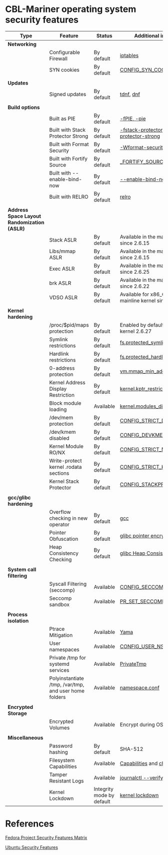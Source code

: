 # CBL-Mariner operating system security features

| **Type**              | **Feature**                           | **Status** |**Additional information** |
|-----------------------|---------------------------------------|------------|---------------------------|
| **Networking**        |                                       |            |
|                       | Configurable Firewall                 | By default | [iptables](https://git.netfilter.org/)
|                       | SYN cookies                           | By default | [CONFIG_SYN_COOKIES=y](https://github.com/torvalds/linux/blob/master/net/ipv4/Kconfig)
|                       |                                       |            |
| **Updates**           |                                       |            |
|                       | Signed updates                        | By default | [tdnf](https://github.com/vmware/tdnf), [dnf](https://github.com/rpm-software-management/dnf)
|                       |                                       |            |
| **Build options**     |                                       |            |
|                       | Built as PIE                          | By default | [-fPIE, -pie](https://gcc.gnu.org/onlinedocs/gcc/Code-Gen-Options.html#index-fpie)
|                       | Built with Stack Protector Strong     | By default | [-fstack-protector](https://gcc.gnu.org/onlinedocs/gcc/Instrumentation-Options.html#index-fstack-protector), [-fstack-protector-strong](https://gcc.gnu.org/onlinedocs/gcc/Instrumentation-Options.html#index-fstack-protector-strong)
|                       | Built with Format Security            | By default | [-Wformat-security](https://gcc.gnu.org/onlinedocs/gcc-4.1.2/gcc/Warning-Options.html)
|                       | Built with Fortify Source             | By default | [\_FORTIFY_SOURCE](https://www.gnu.org/software/libc/manual/html_node/Feature-Test-Macros.html)
|                       | Built with \--enable-bind-now         | By default | [--enable-bind-now](https://www.gnu.org/software/libc/manual/html_node/Configuring-and-compiling.html)
|                       | Built with RELRO                      | By default | [relro](https://sourceware.org/binutils/docs/ld/Options.html)
|                       |                                       |            |
| **Address Space Layout <br/>Randomization (ASLR)**|           |            |
|                       | Stack ASLR                            | By default | Available in the mainline kernel since 2.6.15
|                       | Libs/mmap ASLR                        | By default | Available in the mainline kernel since 2.6.15
|                       | Exec ASLR                             | By default | Available in the mainline kernel since 2.6.25
|                       | brk ASLR                              | By default | Available in the mainline kernel since 2.6.22
|                       | VDSO ASLR                             | By default | Available for x86_64 in the mainline kernel since 2.6.22
|                       |                                       |            |
| **Kernel hardening**  |                                       |            |
|                       | /proc/\$pid/maps protection           | By default | Enabled by default since mainline kernel 2.6.27
|                       | Symlink restrictions                  | By default | [fs.protected_symlinks](https://www.kernel.org/doc/html/latest/admin-guide/sysctl/fs.html?highlight=protected_symlinks)
|                       | Hardlink restrictions                 | By default | [fs.protected_hardlinks](https://www.kernel.org/doc/html/latest/admin-guide/sysctl/fs.html?highlight=protected_hardlinks)
|                       | 0-address protection                  | By default | [vm.mmap_min_addr](https://www.kernel.org/doc/html/latest/admin-guide/sysctl/vm.html?highlight=mmap_min_addr)
|                       | Kernel Address Display Restriction    | By default | [kernel.kptr_restrict](https://www.kernel.org/doc/html/latest/admin-guide/sysctl/kernel.html?highlight=kptr_restrict)
|                       | Block module loading                  | Available  | [kernel.modules_disabled](https://www.kernel.org/doc/html/latest/admin-guide/sysctl/kernel.html?highlight=modules_disabled#modules-disabled)
|                       | /dev/mem protection                   | By default | [CONFIG_STRICT_DEVMEM=y](https://github.com/torvalds/linux/blob/master/lib/Kconfig.debug)
|                       | /dev/kmem disabled                    | By default | [CONFIG_DEVKMEM=n](https://github.com/torvalds/linux/blob/master/drivers/char/Kconfig)
|                       | Kernel Module RO/NX                   | By default | [CONFIG_STRICT_MODULE_RWX=y](https://github.com/torvalds/linux/blob/master/arch/Kconfig)
|                       | Write-protect kernel .rodata sections | By default | [CONFIG_STRICT_KERNEL_RWX=y](https://github.com/torvalds/linux/blob/master/arch/Kconfig)
|                       | Kernel Stack Protector                | By default | [CONFIG_STACKPROTECTOR=y](https://github.com/torvalds/linux/blob/master/arch/Kconfig)
|                       |                                       |            |
|**gcc/glibc hardening**|                                       |            |
|                       | Overflow checking in new operator     | By default | [gcc](https://gcc.gnu.org/bugzilla/show_bug.cgi?id=19351)
|                       | Pointer Obfuscation                   | By default | [glibc pointer encryption](https://sourceware.org/glibc/wiki/PointerEncryption)
|                       | Heap Consistency Checking             | By default | [glibc Heap Consistency Checking](https://www.gnu.org/software/libc/manual/html_node/Heap-Consistency-Checking.html)
|                       |                                       |            |
|**System call filtering**|                                     |            |
|                       | Syscall Filtering (seccomp)           | Available  | [CONFIG_SECCOMP_FILTER=y](https://github.com/torvalds/linux/blob/master/arch/Kconfig)
|                       | Seccomp sandbox                       | Available  | [PR_SET_SECCOMP](https://www.kernel.org/doc/html/latest/userspace-api/seccomp_filter.html?highlight=pr_set_seccomp)
|                       |                                       |            |
| **Process isolation** |                                       |            |
|                       | Ptrace Mitigation                     | Available  | [Yama](https://www.kernel.org/doc/html/latest/admin-guide/LSM/Yama.html)
|                       | User namespaces                       | Available  | [CONFIG_USER_NS=y](https://github.com/torvalds/linux/blob/master/init/Kconfig)
|                       | Private /tmp for systemd services     | Available  | [PrivateTmp](https://systemd.io/TEMPORARY_DIRECTORIES/)
|                       | Polyinstantiate /tmp, /var/tmp,<br/>and user home folders | Available | [namespace.conf](http://www.linux-pam.org/Linux-PAM-html/sag-pam_namespace.html)
|                       |                                       |            |
| **Encrypted Storage** |                                       |            |
|                       | Encrypted Volumes                     | Available  | Encrypt during OS installation
|                       |                                       |            |
| **Miscellaneous**     |                                       |            |
|                       | Password hashing                      | By default | SHA-512
|                       | Filesystem Capabilities               | Available  | [Capabilities](https://github.com/torvalds/linux/blob/master/Documentation/security/credentials.rst) and [chattr](https://sourceforge.net/p/e2fsprogs/code/ci/master/tree/misc/chattr.c)
|                       | Tamper Resistant Logs                 | Available  | [journalctl --verify](https://www.freedesktop.org/software/systemd/man/journalctl.html)
|                       | Kernel Lockdown                       | Integrity mode by default | [kernel lockdown](https://github.com/torvalds/linux/blob/master/security/lockdown/Kconfig)


# References
[Fedora Project Security Features Matrix](https://fedoraproject.org/wiki/Security_Features_Matrix)

[Ubuntu Security Features](https://wiki.ubuntu.com/Security/Features)
